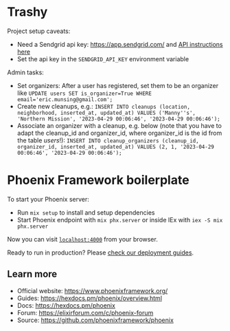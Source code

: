 # Trashy

Project setup caveats:
- Need a Sendgrid api key: https://app.sendgrid.com/ and [API instructions here](https://hexdocs.pm/swoosh/Swoosh.Adapters.Sendgrid.html)
- Set the api key in the `SENDGRID_API_KEY` environment variable 

Admin tasks:
- Set organizers: After a user has registered, set them to be an organizer like `UPDATE users SET is_organizer=True WHERE email='eric.munsing@gmail.com';`
- Create new cleanups, e.g.: `INSERT INTO cleanups (location, neighborhood, inserted_at, updated_at) VALUES ('Manny''s', 'Northern Mission', '2023-04-29 00:06:46', '2023-04-29 00:06:46');`
- Associate an organizer with a cleanup, e.g. below (note that you have to adapt the cleanup_id and organizer_id, where organizer_id is the id from the table *users*!): 
`INSERT INTO cleanup_organizers (cleanup_id, organizer_id, inserted_at, updated_at) VALUES (2, 1, '2023-04-29 00:06:46', '2023-04-29 00:06:46');`

# Phoenix Framework boilerplate

To start your Phoenix server:

  * Run `mix setup` to install and setup dependencies
  * Start Phoenix endpoint with `mix phx.server` or inside IEx with `iex -S mix phx.server`

Now you can visit [`localhost:4000`](http://localhost:4000) from your browser.

Ready to run in production? Please [check our deployment guides](https://hexdocs.pm/phoenix/deployment.html).

## Learn more

  * Official website: https://www.phoenixframework.org/
  * Guides: https://hexdocs.pm/phoenix/overview.html
  * Docs: https://hexdocs.pm/phoenix
  * Forum: https://elixirforum.com/c/phoenix-forum
  * Source: https://github.com/phoenixframework/phoenix
